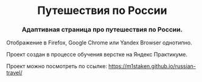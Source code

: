<h1 align="center">Путешествия по России</h1>

<h3 align="center">Адаптивная страница про путешествия по России.</h3>

Отображение в Firefox, Google Chrome или Yandex Browser однотипно.

Проект создан в процессе обучения верстке на Яндекс Практикуме.

Проект можно посмотреть по ссылке: https://m1staken.github.io/russian-travel/


